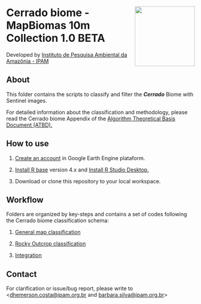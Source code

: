
<div>
    <img src='https://github.com/mapbiomas-brazil/cerrado/blob/mapbiomas60/2-general-map/www/ipam_logo.jpg?raw=true' height='auto' width='160' align='right'>
    <h1>Cerrado biome - MapBiomas 10m Collection 1.0 BETA</h1>
</div>

Developed by [Instituto de Pesquisa Ambiental da Amazônia - IPAM](https://ipam.org.br/)<br>

## About
This folder contains the scripts to classify and filter the ***Cerrado*** Biome with Sentinel images.

For detailed information about the classification and methodology, please read the Cerrado biome Appendix of the [Algorithm Theoretical Basis Document (ATBD).](https://brasil.mapbiomas.org/download-dos-atbds-com-metodo-detalhado/)

## How to use
1. [Create an account](https://signup.earthengine.google.com/) in Google Earth Engine plataform.

2. [Install R base](https://cran.r-project.org/bin/) version 4.x and [Install R Studio Desktop.](https://www.rstudio.com/products/rstudio/download/)

3. Download or clone this repository to your local workspace.

## Workflow
Folders are organized by key-steps and contains a set of codes following the Cerrado biome classification schema:

1. [General map classification](https://github.com/mapbiomas/brazil-cerrado/edit/main/lulc_10m_sentinel/collection_02/1-general-map)

2. [Rocky Outcrop classification](https://github.com/mapbiomas/brazil-cerrado/edit/main/lulc_10m_sentinel/collection_02/2-rocky-outcrop)

3. [Integration](https://github.com/mapbiomas/brazil-cerrado/edit/main/lulc_10m_sentinel/collection_02/3-integration)

## Contact
For clarification or issue/bug report, please write to <dhemerson.costa@ipam.org.br and barbara.silva@ipam.org.br>
